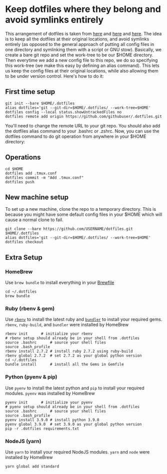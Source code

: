 # Keep dotfiles where they belong and avoid symlinks entirely

This arrangement of dotfiles is taken from [here](https://news.ycombinator.com/item?id=11070797)
and [here](https://developer.atlassian.com/blog/2016/02/best-way-to-store-dotfiles-git-bare-repo/) and [here](https://medium.com/toutsbrasil/how-to-manage-your-dotfiles-with-git-f7aeed8adf8b).
The idea is to keep all the dotfiles at their original locations, and avoid
symlinks entirely (as opposed to the general approach of putting all config
files in one directory and symlinking them with a script or GNU stow).
Basically, we create a bare git repo and set the work-tree to be our
$HOME directory. Then everytime we add a new config file to this repo, we do
so specifying this work-tree (we make this easy by defining an alias command).
This lets us keep the config files at their original locations, while also
allowing them to be under version control. Here's how to do it:

## First time setup

```
git init --bare $HOME/.dotfiles
alias dotfiles='git --git-dir=$HOME/.dotfiles/ --work-tree=$HOME'
dotfiles config --local status.showUntrackedFiles no
dotfiles remote add origin https://github.com/githubuser/.dotfiles.git
```

You'll need to change the remote URL to your git repo. You should also add the
dotfiles alias command to your .bashrc or .zshrc. Now, you can use the dotfiles
command to do git operation from anywhere in your $HOME directory:

## Operations

```
cd $HOME
dotfiles add .tmux.conf
dotfiles commit -m "Add .tmux.conf"
dotfiles push
```

## New machine setup

To set up a new machine, clone the repo to a temporary directory. This is
because you might have some default config files in your $HOME which will
cause a normal clone to fail.

```
git clone --bare https://github.com/USERNAME/dotfiles.git $HOME/.dotfiles
alias dotfiles='git --git-dir=$HOME/.dotfiles/ --work-tree=$HOME'
dotfiles checkout
```

## Extra Setup

### HomeBrew 

Use `brew bundle` to install everything in your
[Brewfile](https://github.com/Homebrew/homebrew-bundle)

```
cd ~/.dotfiles
brew bundle
```

### Ruby (rbenv & gem)

Use [`rbenv`](https://github.com/rbenv/rbenv) to install the latest ruby and
[`bundler`](https://bundler.io) to install your required gems.
`rbenv`, `ruby-build`, and `bundler` were installed by HomeBrew

```
rbenv init 		# initialize your rbenv
# rbenv setup should already be in your shell from .dotfiles
source .bashrc		# source your shell files
source .bash_profile
rbenv install 2.7.2	# install ruby 2.7.2 using ruby-build
rbenv global 2.7.2	# set 2.7.2 as your global python version
cd ~/.dotfiles
bundle install		# install all the Gems in Gemfile
```

### Python (pyenv & pip)

Use `pyenv` to install the latest python and `pip` to install your required
modules. `pyenv` was installed by HomeBrew

```
pyenv init		# initialize your pyenv
# pyenv setup should already be in your shell from .dotfiles
source .bashrc		# source your shell files
source .bash_profile
pyenv install 3.9.0	# install python 3.9.0
pyenv global 3.9.0	# set 3.9.0 as your global python version
pip -r .dotfiles requirements.txt

```

### NodeJS (yarn)

Use `yarn` to install your required NodeJS modules.  `yarn` and `node` were
installed by HomeBrew

```
yarn global add standard
```
